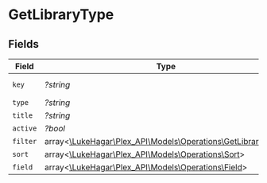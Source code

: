 # GetLibraryType


## Fields

| Field                                                                                                        | Type                                                                                                         | Required                                                                                                     | Description                                                                                                  | Example                                                                                                      |
| ------------------------------------------------------------------------------------------------------------ | ------------------------------------------------------------------------------------------------------------ | ------------------------------------------------------------------------------------------------------------ | ------------------------------------------------------------------------------------------------------------ | ------------------------------------------------------------------------------------------------------------ |
| `key`                                                                                                        | *?string*                                                                                                    | :heavy_minus_sign:                                                                                           | N/A                                                                                                          | /library/sections/1/all?type=1                                                                               |
| `type`                                                                                                       | *?string*                                                                                                    | :heavy_minus_sign:                                                                                           | N/A                                                                                                          | movie                                                                                                        |
| `title`                                                                                                      | *?string*                                                                                                    | :heavy_minus_sign:                                                                                           | N/A                                                                                                          | Movies                                                                                                       |
| `active`                                                                                                     | *?bool*                                                                                                      | :heavy_minus_sign:                                                                                           | N/A                                                                                                          | false                                                                                                        |
| `filter`                                                                                                     | array<[\LukeHagar\Plex_API\Models\Operations\GetLibraryFilter](../../Models/Operations/GetLibraryFilter.md)> | :heavy_minus_sign:                                                                                           | N/A                                                                                                          |                                                                                                              |
| `sort`                                                                                                       | array<[\LukeHagar\Plex_API\Models\Operations\Sort](../../Models/Operations/Sort.md)>                         | :heavy_minus_sign:                                                                                           | N/A                                                                                                          |                                                                                                              |
| `field`                                                                                                      | array<[\LukeHagar\Plex_API\Models\Operations\Field](../../Models/Operations/Field.md)>                       | :heavy_minus_sign:                                                                                           | N/A                                                                                                          |                                                                                                              |